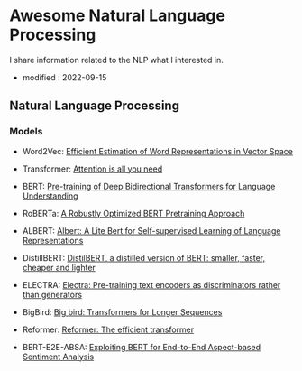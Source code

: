 # Awesome Natural Language Processing
I share information related to the NLP what I interested in.

- modified : 2022-09-15


## Natural Language Processing 

### Models

- Word2Vec: [Efficient Estimation of Word Representations in Vector Space](https://arxiv.org/pdf/1301.3781.pdf)

- Transformer: [Attention is all you need](https://proceedings.neurips.cc/paper/2017/file/3f5ee243547dee91fbd053c1c4a845aa-Paper.pdf?ref=https://githubhelp.com)

- BERT: [Pre-training of Deep Bidirectional Transformers for Language Understanding](https://arxiv.org/pdf/1810.04805.pdf)

- RoBERTa: [A Robustly Optimized BERT Pretraining Approach](https://arxiv.org/pdf/1907.11692.pdf)

- ALBERT: [Albert: A Lite Bert for Self-supervised Learning of Language Representations](https://arxiv.org/pdf/1909.11942.pdf)

- DistillBERT: [DistilBERT, a distilled version of BERT: smaller, faster, cheaper and lighter](https://arxiv.org/pdf/1910.01108.pdf)

- ELECTRA: [Electra: Pre-training text encoders as discriminators rather than generators](https://arxiv.org/pdf/2003.10555.pdf)

- BigBird: [Big bird: Transformers for Longer Sequences](https://proceedings.neurips.cc/paper/2020/file/c8512d142a2d849725f31a9a7a361ab9-Paper.pdf)

- Reformer: [Reformer: The efficient transformer](https://arxiv.org/pdf/2001.04451.pdf)

- BERT-E2E-ABSA: [Exploiting BERT for End-to-End Aspect-based Sentiment Analysis](https://aclanthology.org/D19-5505.pdf)
